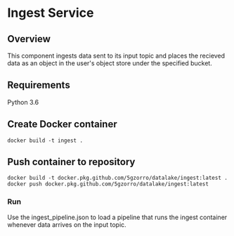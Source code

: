 # Ingest Service

## Overview
This component ingests data sent to its input topic and places the recieved data as an object in the user's object store under the specified bucket.

## Requirements
Python 3.6

## Create Docker container

```
docker build -t ingest .
```

## Push container to repository
```
docker build -t docker.pkg.github.com/5gzorro/datalake/ingest:latest .
docker push docker.pkg.github.com/5gzorro/datalake/ingest:latest
```


### Run

Use the ingest_pipeline.json to load a pipeline that runs the ingest container whenever data arrives on the input topic.

